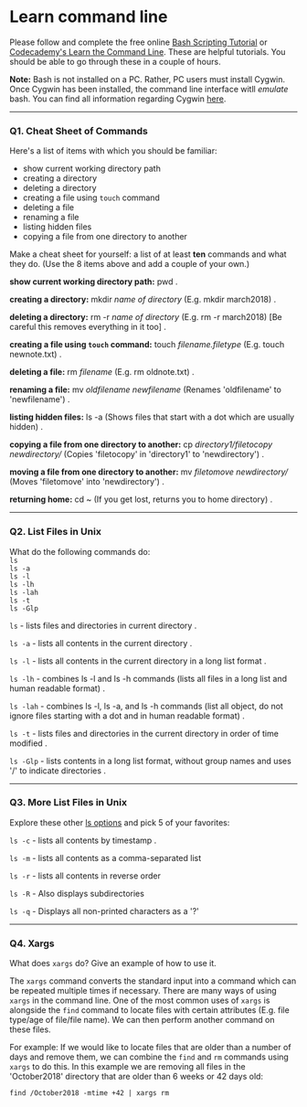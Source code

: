 # Learn command line

Please follow and complete the free online [Bash Scripting Tutorial](https://ryanstutorials.net/bash-scripting-tutorial/) or [Codecademy's Learn the Command Line](https://www.codecademy.com/learn/learn-the-command-line). These are helpful tutorials. You should be able to go through these in a couple of hours.

**Note:** Bash is not installed on a PC. Rather, PC users must install Cygwin. Once Cygwin has been installed, the command line interface witll _emulate_ bash. You can find all information regarding Cygwin [here](https://www.cygwin.com/).

---

### Q1.  Cheat Sheet of Commands  

Here's a list of items with which you should be familiar:  
* show current working directory path
* creating a directory
* deleting a directory
* creating a file using `touch` command
* deleting a file
* renaming a file
* listing hidden files
* copying a file from one directory to another

Make a cheat sheet for yourself: a list of at least **ten** commands and what they do.  (Use the 8 items above and add a couple of your own.)  

> > 
**show current working directory path:** pwd . 

**creating a directory:** mkdir *name of directory* (E.g. mkdir march2018) .     

**deleting a directory:** rm -r *name of directory* (E.g. rm -r march2018) [Be careful this removes everything in it too] .  

**creating a file using `touch` command:** touch *filename.filetype* (E.g. touch newnote.txt) . 

**deleting a file:** rm *filename* (E.g. rm oldnote.txt) . 

**renaming a file:** mv *oldfilename newfilename* (Renames 'oldfilename' to 'newfilename') . 

**listing hidden files:** ls -a (Shows files that start with a dot which are usually hidden) . 

**copying a file from one directory to another:** cp *directory1/filetocopy newdirectory/* (Copies 'filetocopy' in 'directory1' to 'newdirectory') .    

**moving a file from one directory to another:** mv *filetomove newdirectory/* (Moves 'filetomove' into 'newdirectory') . 

**returning home:** cd ~ (If you get lost, returns you to home directory) . 

---

### Q2.  List Files in Unix   

What do the following commands do:  
`ls`  
`ls -a`  
`ls -l`  
`ls -lh`  
`ls -lah`  
`ls -t`  
`ls -Glp`  

> > 
`ls`  - lists files and directories in current directory . 

`ls -a`  - lists all contents in the current directory .   

`ls -l`  - lists all contents in the current directory in a long list format .    

`ls -lh`  - combines ls -l and ls -h commands (lists all files in a long list and human readable format) . 

`ls -lah`  - combines ls -l, ls -a, and ls -h commands (list all object, do not ignore files starting with a dot and in human 
readable format) . 

`ls -t`  - lists files and directories in the current directory in order of time modified . 

`ls -Glp` - lists contents in a long list format, without group names and uses '/' to indicate directories . 

---

### Q3.  More List Files in Unix  

Explore these other [ls options](http://www.techonthenet.com/unix/basic/ls.php) and pick 5 of your favorites:

> > 
`ls -c` - lists all contents by timestamp . 

`ls -m` - lists all contents as a comma-separated list

`ls -r` - lists all contents in reverse order

`ls -R` - Also displays subdirectories

`ls -q` - Displays all non-printed characters as a '?'


---

### Q4.  Xargs   

What does `xargs` do? Give an example of how to use it.

> > 
The `xargs` command converts the standard input into a command which can be repeated multiple times if necessary. There are many ways of using `xargs` in the command line. One of the most common uses of `xargs` is alongside the `find` command to locate files with certain attributes (E.g. file type/age of file/file name). We can then perform another command on these files.    

For example: 
If we would like to locate files that are older than a number of days and remove them, we can combine the `find` and `rm` commands using `xargs` to do this. In this example we are removing all files in the 'October2018' directory that are older than 6 weeks or 42 days old:  


`find /October2018 -mtime +42 | xargs rm`


 

